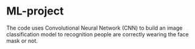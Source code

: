 # ML-project
The code uses Convolutional Neural Network (CNN) to build an image classification model to recognition people are correctly wearing the face mask or not.
